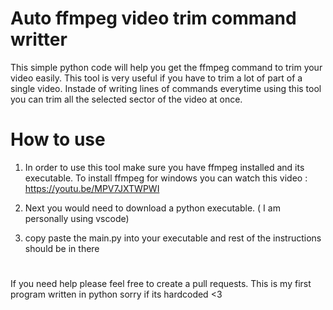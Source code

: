 # Auto ffmpeg video trim command writter

This simple python code will help you get the ffmpeg command to trim your video easily. This tool is very useful if you have to trim a lot of part of a single video. Instade of writing lines of commands everytime using this tool you can trim all the selected sector of the video at once. 

# How to use

1) In order to use this tool make sure you have ffmpeg installed and its executable. To install ffmpeg for windows you can watch this video : https://youtu.be/MPV7JXTWPWI

2) Next you would need to download a python executable. ( I am personally using vscode)
3) copy paste the main.py into your executable and rest of the instructions should be in there 



# 
If you need help please feel free to create a pull requests.
This is my first program written in python sorry if its hardcoded <3

